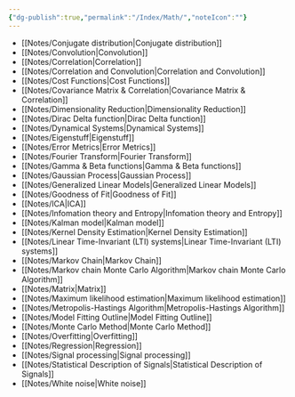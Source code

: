 ```yaml
---
{"dg-publish":true,"permalink":"/Index/Math/","noteIcon":""}
---
```


- [[Notes/Conjugate distribution\|Conjugate distribution]]
- [[Notes/Convolution\|Convolution]]
- [[Notes/Correlation\|Correlation]]
- [[Notes/Correlation and Convolution\|Correlation and Convolution]]
- [[Notes/Cost Functions\|Cost Functions]]
- [[Notes/Covariance Matrix & Correlation\|Covariance Matrix & Correlation]]
- [[Notes/Dimensionality Reduction\|Dimensionality Reduction]]
- [[Notes/Dirac Delta function\|Dirac Delta function]]
- [[Notes/Dynamical Systems\|Dynamical Systems]]
- [[Notes/Eigenstuff\|Eigenstuff]]
- [[Notes/Error Metrics\|Error Metrics]]
- [[Notes/Fourier Transform\|Fourier Transform]]
- [[Notes/Gamma & Beta functions\|Gamma & Beta functions]]
- [[Notes/Gaussian Process\|Gaussian Process]]
- [[Notes/Generalized Linear Models\|Generalized Linear Models]]
- [[Notes/Goodness of Fit\|Goodness of Fit]]
- [[Notes/ICA\|ICA]]
- [[Notes/Infomation theory and Entropy\|Infomation theory and Entropy]]
- [[Notes/Kalman model\|Kalman model]]
- [[Notes/Kernel Density Estimation\|Kernel Density Estimation]]
- [[Notes/Linear Time-Invariant (LTI) systems\|Linear Time-Invariant (LTI) systems]]
- [[Notes/Markov Chain\|Markov Chain]]
- [[Notes/Markov chain Monte Carlo Algorithm\|Markov chain Monte Carlo Algorithm]]
- [[Notes/Matrix\|Matrix]]
- [[Notes/Maximum likelihood estimation\|Maximum likelihood estimation]]
- [[Notes/Metropolis-Hastings Algorithm\|Metropolis-Hastings Algorithm]]
- [[Notes/Model Fitting Outline\|Model Fitting Outline]]
- [[Notes/Monte Carlo Method\|Monte Carlo Method]]
- [[Notes/Overfitting\|Overfitting]]
- [[Notes/Regression\|Regression]]
- [[Notes/Signal processing\|Signal processing]]
- [[Notes/Statistical Description of Signals\|Statistical Description of Signals]]
- [[Notes/White noise\|White noise]]
